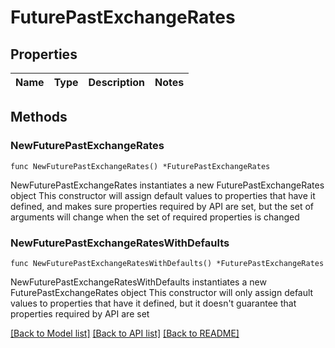 # FuturePastExchangeRates

## Properties

Name | Type | Description | Notes
------------ | ------------- | ------------- | -------------

## Methods

### NewFuturePastExchangeRates

`func NewFuturePastExchangeRates() *FuturePastExchangeRates`

NewFuturePastExchangeRates instantiates a new FuturePastExchangeRates object
This constructor will assign default values to properties that have it defined,
and makes sure properties required by API are set, but the set of arguments
will change when the set of required properties is changed

### NewFuturePastExchangeRatesWithDefaults

`func NewFuturePastExchangeRatesWithDefaults() *FuturePastExchangeRates`

NewFuturePastExchangeRatesWithDefaults instantiates a new FuturePastExchangeRates object
This constructor will only assign default values to properties that have it defined,
but it doesn't guarantee that properties required by API are set


[[Back to Model list]](../README.md#documentation-for-models) [[Back to API list]](../README.md#documentation-for-api-endpoints) [[Back to README]](../README.md)


